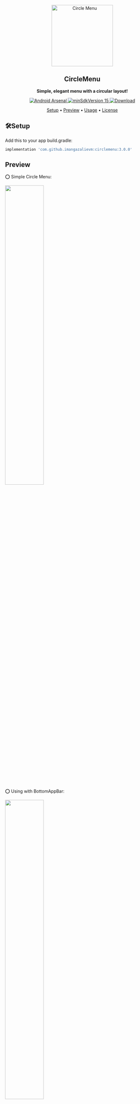 <p align="center">
 <img width="200px" src="https://res.cloudinary.com/dqxo6zuw7/image/upload/v1598180618/Circle_Menu_bsq21v.png"
    align="center"
    alt="Circle Menu"
    />
 <h2 align="center">CircleMenu</h2>
 <p align="center"><b>Simple, elegant menu with a circular layout!</b></p>
</p>

<p align="center">
  <a href="https://android-arsenal.com/details/1/5361">
    <img alt="Android Arsenal" src="https://img.shields.io/badge/Android%20Arsenal-CircleMenu-brightgreen.svg?style=flat" />
  </a>
  <a href="#">
    <img alt="minSdkVersion 15" src="https://img.shields.io/badge/minSdkVersion-15-blue.svg" />
  </a>
  <a href="https://bintray.com/imangazaliev/maven/circlemenu/_latestVersion">
    <img alt="Download" src="https://api.bintray.com/packages/imangazaliev/maven/circlemenu/images/download.svg" />
  </a>
  <br />
</p>

<p align="center">
  <a href="#setup">Setup</a> •
  <a href="#preview">Preview</a> •
  <a href="#-usage">Usage</a> •
  <a href="#-license">License</a>
</p>

## 🛠Setup

Add this to your app build.gradle:

```gradle
implementation 'com.github.imangazalievm:circlemenu:3.0.0'
```

## Preview

⭕ Simple Circle Menu:

<img src="https://github.com/ImangazalievM/CircleMenu/blob/master/art/preview_simple.gif" width="50%">

⭕ Using with BottomAppBar:

<img src="https://github.com/ImangazalievM/CircleMenu/blob/master/art/preview_bottom_bar.gif" width="50%">

⭕ Using as FAB:

<img src="https://github.com/ImangazalievM/CircleMenu/blob/master/art/preview_fab.gif" width="50%">

## 💥 Usage

Add to your layout xml-file:

```xml
<com.imangazaliev.circlemenu.CircleMenu
        android:id="@+id/circleMenu"
        android:layout_width="wrap_content"
        android:layout_height="wrap_content"
        app:buttonColors="@array/colors"
        app:buttonIcons="@array/icons" />
```

Handling menu items clicks:

```kotlin
val circleMenu = findViewById<CircleMenu>(R.id.circleMenu);
circleMenu.setOnItemClickListener { menuButton ->   }
```

You can use ```open(boolean animate)``` and ```close(boolean animate)``` methods, to open and close menu programmatically:

```kotlin
circleMenu.open(true)
```

Set EventListener for handling open/close actions

```kotlin
circleMenu.setOnItemClickListener { buttonIndex -> }

circleMenu.onMenuOpenAnimationStart { }

circleMenu.onMenuOpenAnimationEnd { }

circleMenu.onMenuCloseAnimationStart { }

circleMenu.onMenuCloseAnimationEnd { }

circleMenu.onButtonClickAnimationStart { buttonIndex -> }

circleMenu.onButtonClickAnimationEnd { buttonIndex -> }
```

#### ⚙ Options

CircleMenu XML-options:

- `buttonIcons` **(required)** - icons of menu buttons
- `buttonColors` **(required)** - background colors of menu buttons
- `iconsColor` - color of buttons icons
<br><br>
- `startAngle` - start circle angle
- `maxAngle` - maximum degree of the menu arc
- `distance` - the distance between center menu and buttons (radius)
- `centerButtonColor` - background color of center menu button
- `centerButtonIconColor` - icon background color of center menu button
<br><br>
- `menuIcon` - center button icon type: `hamburger` or `plus`
- `icon` - set a custom drawable as center menu icon
- `openOnStart` - open the menu when the screen starts
- `showSelectAnimation` - show select animation when clicking on on a button or just close the menu


## 🤝 License

```
The MIT License

Copyright (c) 2016-2020 Mahach Imangazaliev

Permission is hereby granted, free of charge, to any person obtaining a copy of this software and associated documentation files (the "Software"), to deal in the Software without restriction, including without limitation the rights to use, copy, modify, merge, publish, distribute, sublicense, and/or sell copies of the Software, and to permit persons to whom the Software is furnished to do so, subject to the following conditions:

The above copyright notice and this permission notice shall be included in all copies or substantial portions of the Software.

THE SOFTWARE IS PROVIDED "AS IS", WITHOUT WARRANTY OF ANY KIND, EXPRESS OR IMPLIED, INCLUDING BUT NOT LIMITED TO THE WARRANTIES OF MERCHANTABILITY, FITNESS FOR A PARTICULAR PURPOSE AND NONINFRINGEMENT. IN NO EVENT SHALL THE AUTHORS OR COPYRIGHT HOLDERS BE LIABLE FOR ANY CLAIM, DAMAGES OR OTHER LIABILITY, WHETHER IN AN ACTION OF CONTRACT, TORT OR OTHERWISE, ARISING FROM, OUT OF OR IN CONNECTION WITH THE SOFTWARE OR THE USE OR OTHER DEALINGS IN THE SOFTWARE.
```